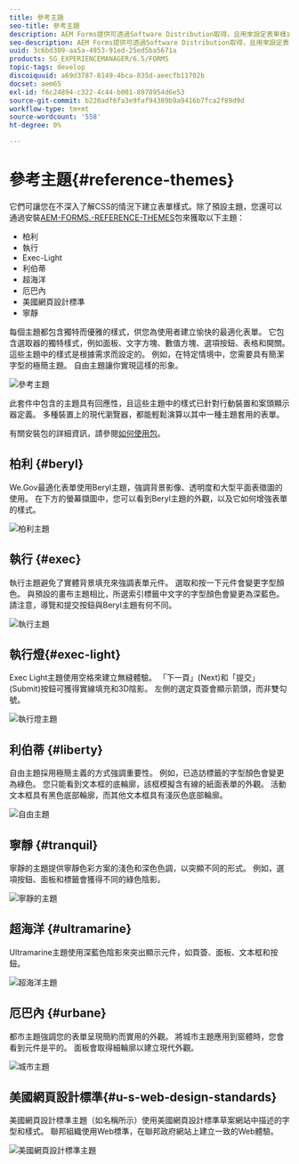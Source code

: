 ```yaml
---
title: 參考主題
seo-title: 參考主題
description: AEM Forms提供可透過Software Distribution取得，且用來設定表單樣式的最適化表單主題。
seo-description: AEM Forms提供可透過Software Distribution取得，且用來設定表單樣式的最適化表單主題。
uuid: 3c6bd309-aa5a-4953-91ed-25ed5ba5671a
products: SG_EXPERIENCEMANAGER/6.5/FORMS
topic-tags: develop
discoiquuid: a69d3787-8149-4bca-835d-aeecfb11702b
docset: aem65
exl-id: f6c24894-c322-4c44-b001-8978954d6e53
source-git-commit: b220adf6fa3e9faf94389b9a9416b7fca2f89d9d
workflow-type: tm+mt
source-wordcount: '558'
ht-degree: 0%

---
```


# 參考主題{#reference-themes}

[](../../forms/using/themes.md) 它們可讓您在不深入了解CSS的情況下建立表單樣式。除了預設主題，您還可以通過安裝[AEM-FORMS.-REFERENCE-THEMES](https://www.adobeaemcloud.com/content/marketplace/marketplaceProxy.html?packagePath=/content/companies/public/adobe/packages/cq630/fd/AEM-FORMS-6.3-REFERENCE-THEMES)包來獲取以下主題：

* 柏利
* 執行
* Exec-Light
* 利伯蒂
* 超海洋
* 厄巴內
* 美國網頁設計標準
* 寧靜

每個主題都包含獨特而優雅的樣式，供您為使用者建立愉快的最適化表單。 它包含選取器的獨特樣式，例如面板、文字方塊、數值方塊、選項按鈕、表格和開關。 這些主題中的樣式是根據需求而設定的。 例如，在特定情境中，您需要具有簡潔字型的極簡主題。 自由主題讓你實現這樣的形象。

![參考主題](assets/ref-themes.png)

此套件中包含的主題具有回應性，且這些主題中的樣式已針對行動裝置和案頭顯示器定義。 多種裝置上的現代瀏覽器，都能輕鬆演算以其中一種主題套用的表單。

有關安裝包的詳細資訊，請參閱[如何使用包](/help/sites-administering/package-manager.md)。

## 柏利 {#beryl}

We.Gov最適化表單使用Beryl主題，強調背景影像、透明度和大型平面表徵圖的使用。 在下方的螢幕擷圖中，您可以看到Beryl主題的外觀，以及它如何增強表單的樣式。

![柏利主題](assets/beryl.png)

<!--[Click to enlarge

](assets/beryl-1.png)-->

## 執行 {#exec}

執行主題避免了實體背景填充來強調表單元件。 選取和按一下元件會變更字型顏色。 與預設的畫布主題相比，所選索引標籤中文字的字型顏色會變更為深藍色。 請注意，導覽和提交按鈕與Beryl主題有何不同。

![執行主題](assets/exec.png)

<!--[Click to enlarge

](assets/exec-1.png)-->

## 執行燈{#exec-light}

Exec Light主題使用空格來建立無縫體驗。 「下一頁」(Next)和「提交」(Submit)按鈕可獲得實線填充和3D陰影。 左側的選定頁簽會顯示箭頭，而非雙勾號。

![執行燈主題](assets/exec-light.png)

<!--[Click to enlarge

](assets/exec-light-1.png)-->

## 利伯蒂 {#liberty}

自由主題採用極簡主義的方式強調重要性。 例如，已造訪標籤的字型顏色會變更為綠色。 您只能看到文本框的底輪廓，該框模擬含有線的紙面表單的外觀。 活動文本框具有黑色底部輪廓，而其他文本框具有淺灰色底部輪廓。

![自由主題](assets/liberty.png)

<!--[Click to enlarge

](assets/liberty-1.png)-->

## 寧靜 {#tranquil}

寧靜的主題提供寧靜色彩方案的淺色和深色色調，以突顯不同的形式。 例如，選項按鈕、面板和標籤會獲得不同的綠色陰影。

![寧靜的主題](assets/tranquil.png)

<!--[Click to enlarge

](assets/tranquil-1.png)-->

## 超海洋 {#ultramarine}

Ultramarine主題使用深藍色陰影來突出顯示元件，如頁簽、面板、文本框和按鈕。

![超海洋主題](assets/ultramarine.png)

<!--[Click to enlarge](assets/ultramarine-1.png)-->

## 厄巴內 {#urbane}

都市主題強調您的表單呈現簡約而實用的外觀。 將城市主題應用到窗體時，您會看到元件是平的。 面板會取得細輪廓以建立現代外觀。

![城市主題](assets/urbane.png)

<!--[Click to enlarge

](assets/urbane-1.png)-->

## 美國網頁設計標準{#u-s-web-design-standards}

美國網頁設計標準主題（如名稱所示）使用美國網頁設計標準草案網站中描述的字型和樣式。 聯邦組織使用Web標準，在聯邦政府網站上建立一致的Web體驗。

![美國網頁設計標準主題](assets/us-web-standards.png)

<!--[Click to enlarge

](assets/usgov.png)-->
